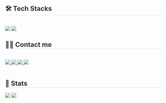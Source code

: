 <div style="text-align: left;">
    <h2 style="border-bottom: 1px solid #d8dee4; color: #282d33;"> 🛠️ Tech Stacks </h2> <br> 
    <div style="margin: ; text-align: left;" "text-align: left;"> <img src="https://img.shields.io/badge/Android-3DDC84?style=flat-square&logo=Android&logoColor=white">
          <img src="https://img.shields.io/badge/Python-3776AB?style=flat-square&logo=Python&logoColor=white">
          </div>
    </div>
    <div style="text-align: left;">
    <h2 style="border-bottom: 1px solid #d8dee4; color: #282d33;"> 🧑‍💻 Contact me </h2> <br> 
    <div style="text-align: left;"> <a href=https://www.instagram.com/iszero12> <img src="https://img.shields.io/badge/Instagram-E4405F?style=flat-square&logo=Instagram&logoColor=white&link=https://www.instagram.com/iszero12"> </a>
         <a href=https://velog.io/@iszero12/posts> <img src="https://img.shields.io/badge/Velog-20C997?style=flat-square&logo=Velog&logoColor=white&link=https://velog.io/@iszero12/posts"> </a>
         <a href=https://iszero.notion.site/Portfolio-2d2f5781a9044727afff9294b18be9cd> <img src="https://img.shields.io/badge/Notion-000000?style=flat-square&logo=Notion&logoColor=white&link=https://iszero.notion.site/Portfolio-2d2f5781a9044727afff9294b18be9cd"> </a>
         <a href=mailto:mailto:binj1246@gmail.com> <img src="https://img.shields.io/badge/Gmail-EA4335?style=flat-square&logo=Gmail&logoColor=white&link=mailto:mailto:binj1246@gmail.com"> </a>
          </div>  <br> 
    </div>
    <div style="text-align: left;"> 
    <h2 style="border-bottom: 1px solid #d8dee4; color: #282d33;"> 🏅 Stats </h2> <div style="text-align: left;"> <img src="https://github-readme-stats.vercel.app/api?username=iszero12&bg_color=180,00000000,&title_color=000000&text_color=000000"
         /> <img src="https://github-readme-stats.vercel.app/api/top-langs/?username=iszero12&layout=compact&bg_color=180,00000000,&title_color=000000&text_color=000000"
           /> </div> 
    </div>
    
